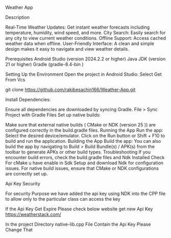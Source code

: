 Weather App

Description

Real-Time Weather Updates: Get instant weather forecasts including temperature, humidity, wind
speed, and more.
City Search: Easily search for any city to view current weather conditions.
Offline Support: Access cached weather data when offline.
User-Friendly Interface: A clean and simple design makes it easy to navigate and view weather
details.

Prerequisites
Android Studio (version 2024.2.2 or higher)
Java JDK (version 21 or higher)
Gradle (gradle-8.4-bin )

Setting Up the Environment
Open the project in Android Studio:
Select Get From Vcs

git clone https://github.com/rakibesachin166/Weather-App.git

Install Dependencies:

Ensure all dependencies are downloaded by syncing Gradle.
File > Sync Project with Gradle Files
Set up native builds:

Make sure that external native builds ( CMake or NDK (version 25 )) are configured correctly in the
build.gradle files.
Running the App
Run the app:
Select the desired device/emulator.
Click on the Run button or Shift + F10 to build and run the application.
Building the App
Build the app:
You can also build the app by navigating to Build > Build Bundle(s) / APK(s) from the toolbar to
generate APKs or other build types.
Troubleshooting
If you encounter build errors, check the build.gradle files and Ndk Installed Check For cMake u have
enable in Sdk Setup and download Ndk for configuration issues.
For native build issues, ensure that CMake or NDK configurations are correctly set up.

Api Key Security

For security Purpose we have added the api key using NDK into the CPP file to allow only to the
particular class can access the key 

If the Api Key Get Expire Please check below website get new Api Key
https://weatherstack.com/

In the project Directory native-lib.cpp File Contain the Api Key Please Change That

